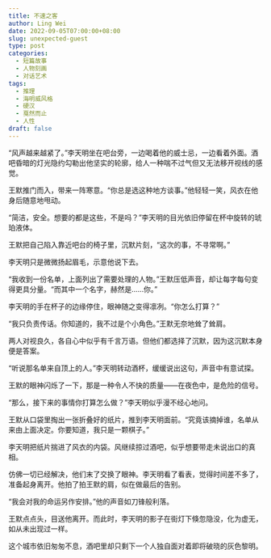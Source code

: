 ```yaml
---
title: 不速之客
author: Ling Wei
date: 2022-09-05T07:00:00+08:00
slug: unexpected-guest
type: post
categories:
  - 短篇故事
  - 人物刻画
  - 对话艺术
tags:
  - 推理
  - 海明威风格
  - 硬汉
  - 戛然而止
  - 人性
draft: false
---
```


“风声越来越紧了。”李天明坐在吧台旁，一边喝着他的威士忌，一边看着外面。酒吧昏暗的灯光隐约勾勒出他坚实的轮廓，给人一种喘不过气但又无法移开视线的感觉。

王默推门而入，带来一阵寒意。“你总是选这种地方谈事。”他轻轻一笑，风衣在他身后随意地甩动。

“简洁，安全。想要的都是这些，不是吗？”李天明的目光依旧停留在杯中旋转的琥珀液体。

王默把自己陷入靠近吧台的椅子里，沉默片刻，“这次的事，不寻常啊。”

李天明只是微微扬起眉毛，示意他说下去。

“我收到一份名单，上面列出了需要处理的人物。”王默压低声音，却让每字每句变得更具分量。“而其中一个名字，赫然是……你。”

李天明的手在杯子的边缘停住，眼神随之变得凛冽。“你怎么打算？”

“我只负责传话。你知道的，我不过是个小角色。”王默无奈地耸了耸肩。

两人对视良久，各自心中似乎有千言万语。但他们都选择了沉默，因为这沉默本身便是答案。

“听说那名单来自顶上的人。”李天明转动酒杯，缓缓说出这句，声音中有意试探。

王默的眼神闪烁了一下，那是一种令人不快的质量——在夜色中，是危险的信号。

“那么，接下来的事情你打算怎么做？”李天明似乎漫不经心地问。

王默从口袋里掏出一张折叠好的纸片，推到李天明面前。“究竟该摘掉谁，名单从来由上面决定。你要知道，我只是一颗棋子。”

李天明把纸片揣进了风衣的内袋。风继续掠过酒吧，似乎想要带走未说出口的真相。

仿佛一切已经解决，他们末了交换了眼神。李天明看了看表，觉得时间差不多了，准备起身离开。他拍了拍王默的肩，似在做最后的告别。

“我会对我的命运另作安排。”他的声音如刀锋般利落。

王默点点头，目送他离开。而此时，李天明的影子在街灯下倏忽隐没，化为虚无，如从未出现过一样。

这个城市依旧匆匆不息，酒吧里却只剩下一个人独自面对着即将破晓的灰色黎明。
